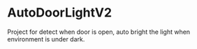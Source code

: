AutoDoorLightV2
===============

Project for detect when door is open, auto bright the light when environment is under dark.
